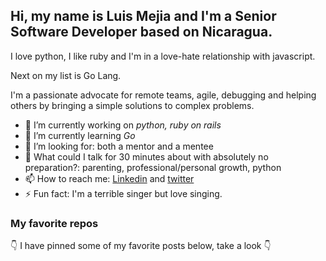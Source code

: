 ## Hi, my name is Luis Mejia and I'm a Senior Software Developer based on Nicaragua.


I love python, I like ruby and I'm in a love-hate relationship with javascript.

Next on my list is Go Lang.

I'm a passionate advocate for remote teams, agile, debugging and helping others by bringing a simple solutions to complex problems.

- 🔭 I’m currently working on *python, ruby on rails*
- 🌱 I’m currently learning *Go*
- 🤔 I’m looking for: both a mentor and a mentee
- 💬 What could I talk for 30 minutes about with absolutely no preparation?: parenting, professional/personal growth, python
- 📫 How to reach me: [Linkedin](https://www.linkedin.com/in/luiscarlosmejia/) and [twitter](https://twitter.com/lcmejia19)
- ⚡ Fun fact: I'm a terrible singer but love singing.

### My favorite repos

👇 I have pinned some of my favorite posts below, take a look 👇

